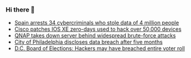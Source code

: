 ### Hi there 👋

<!--START_SECTION:feed-->
* [Spain arrests 34 cybercriminals who stole data of 4 million people](https://www.bleepingcomputer.com/news/security/spain-arrests-34-cybercriminals-who-stole-data-of-4-million-people/)
* [Cisco patches IOS XE zero-days used to hack over 50,000 devices](https://www.bleepingcomputer.com/news/security/cisco-patches-ios-xe-zero-days-used-to-hack-over-50-000-devices/)
* [QNAP takes down server behind widespread brute-force attacks](https://www.bleepingcomputer.com/news/security/qnap-takes-down-server-behind-widespread-brute-force-attacks/)
* [City of Philadelphia discloses data breach after five months](https://www.bleepingcomputer.com/news/security/city-of-philadelphia-discloses-data-breach-after-five-months/)
* [D.C. Board of Elections: Hackers may have breached entire voter roll](https://www.bleepingcomputer.com/news/security/dc-board-of-elections-hackers-may-have-breached-entire-voter-roll/)
<!--END_SECTION:feed-->

<!--
**frankenk/frankenk** is a ✨ _special_ ✨ repository because its `README.md` (this file) appears on your GitHub profile.

Here are some ideas to get you started:

- 🔭 I’m currently working on ...
- 🌱 I’m currently learning ...
- 👯 I’m looking to collaborate on ...
- 🤔 I’m looking for help with ...
- 💬 Ask me about ...
- 📫 How to reach me: ...
- 😄 Pronouns: ...
- ⚡ Fun fact: ...
-->



